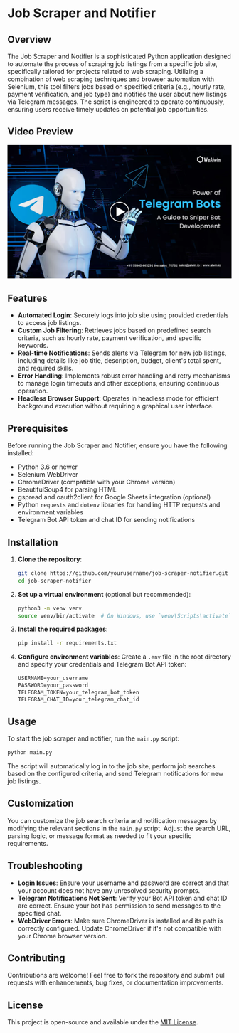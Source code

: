 # Job Scraper and Notifier

## Overview

The Job Scraper and Notifier is a sophisticated Python application designed to automate the process of scraping job listings from a specific job site, specifically tailored for projects related to web scraping. Utilizing a combination of web scraping techniques and browser automation with Selenium, this tool filters jobs based on specified criteria (e.g., hourly rate, payment verification, and job type) and notifies the user about new listings via Telegram messages. The script is engineered to operate continuously, ensuring users receive timely updates on potential job opportunities.

## Video Preview

[![Video Preview](https://github.com/DevRex-0201/Project-Images/blob/main/video%20preview/Py-Upwork-Telegram-ToolKit.png)](https://drive.google.com/file/d/1gtV-hPmrYgNEdfcd7CGHODfvURd9AyrI/view?usp=drive_link)

## Features

- **Automated Login**: Securely logs into job site using provided credentials to access job listings.
- **Custom Job Filtering**: Retrieves jobs based on predefined search criteria, such as hourly rate, payment verification, and specific keywords.
- **Real-time Notifications**: Sends alerts via Telegram for new job listings, including details like job title, description, budget, client's total spent, and required skills.
- **Error Handling**: Implements robust error handling and retry mechanisms to manage login timeouts and other exceptions, ensuring continuous operation.
- **Headless Browser Support**: Operates in headless mode for efficient background execution without requiring a graphical user interface.

## Prerequisites

Before running the Job Scraper and Notifier, ensure you have the following installed:

- Python 3.6 or newer
- Selenium WebDriver
- ChromeDriver (compatible with your Chrome version)
- BeautifulSoup4 for parsing HTML
- gspread and oauth2client for Google Sheets integration (optional)
- Python `requests` and `dotenv` libraries for handling HTTP requests and environment variables
- Telegram Bot API token and chat ID for sending notifications

## Installation

1. **Clone the repository**:
   ```bash
   git clone https://github.com/yourusername/job-scraper-notifier.git
   cd job-scraper-notifier
   ```

2. **Set up a virtual environment** (optional but recommended):
   ```bash
   python3 -m venv venv
   source venv/bin/activate  # On Windows, use `venv\Scripts\activate`
   ```

3. **Install the required packages**:
   ```bash
   pip install -r requirements.txt
   ```

4. **Configure environment variables**:
   Create a `.env` file in the root directory and specify your credentials and Telegram Bot API token:
   ```
   USERNAME=your_username
   PASSWORD=your_password
   TELEGRAM_TOKEN=your_telegram_bot_token
   TELEGRAM_CHAT_ID=your_telegram_chat_id
   ```

## Usage

To start the job scraper and notifier, run the `main.py` script:

```bash
python main.py
```

The script will automatically log in to the job site, perform job searches based on the configured criteria, and send Telegram notifications for new job listings.

## Customization

You can customize the job search criteria and notification messages by modifying the relevant sections in the `main.py` script. Adjust the search URL, parsing logic, or message format as needed to fit your specific requirements.

## Troubleshooting

- **Login Issues**: Ensure your username and password are correct and that your account does not have any unresolved security prompts.
- **Telegram Notifications Not Sent**: Verify your Bot API token and chat ID are correct. Ensure your bot has permission to send messages to the specified chat.
- **WebDriver Errors**: Make sure ChromeDriver is installed and its path is correctly configured. Update ChromeDriver if it's not compatible with your Chrome browser version.

## Contributing

Contributions are welcome! Feel free to fork the repository and submit pull requests with enhancements, bug fixes, or documentation improvements.

## License

This project is open-source and available under the [MIT License](LICENSE).

